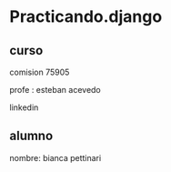 # Practicando.django

## curso 

comision 75905

profe : esteban acevedo

linkedin 

## alumno

nombre: bianca pettinari
